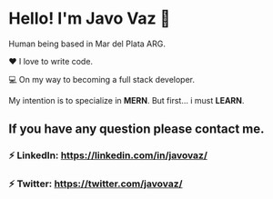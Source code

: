 # Hello! I'm Javo Vaz 👋

<!-- <img src="https://javovaz.com.ar/wp-content/uploads/2021/01/cropped-firma.png" style="max-width:100%;"/> -->

Human being based in Mar del Plata ARG.

❤️ I love to write code.

💻 On my way to becoming a full stack developer.

My intention is to specialize in **MERN**. But first... i must **LEARN**.

## If you have any question please contact me.

### ⚡ LinkedIn: https://linkedin.com/in/javovaz/
### ⚡ Twitter: https://twitter.com/javovaz/
